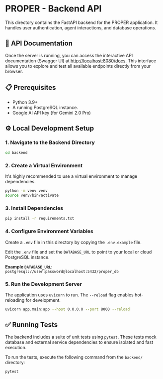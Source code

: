 # PROPER - Backend API

This directory contains the FastAPI backend for the PROPER application. It handles user authentication, agent interactions, and database operations.

## 📖 API Documentation

Once the server is running, you can access the interactive API documentation (Swagger UI) at [http://localhost:8080/docs](http://localhost:8080/docs). This interface allows you to explore and test all available endpoints directly from your browser.

## 📋 Prerequisites

-   Python 3.9+
-   A running PostgreSQL instance.
-   Google AI API key (for Gemini 2.0 Pro)

## ⚙️ Local Development Setup

### 1. Navigate to the Backend Directory

```bash
cd backend
```

### 2. Create a Virtual Environment

It's highly recommended to use a virtual environment to manage dependencies.

```bash
python -m venv venv
source venv/bin/activate
```

### 3. Install Dependencies

```bash
pip install -r requirements.txt
```

### 4. Configure Environment Variables

Create a `.env` file in this directory by copying the `.env.example` file.

Edit the `.env` file and set the `DATABASE_URL` to point to your local or cloud PostgreSQL instance.

**Example `DATABASE_URL`:**
`postgresql://user:password@localhost:5432/proper_db`

### 5. Run the Development Server

The application uses `uvicorn` to run. The `--reload` flag enables hot-reloading for development.

```bash
uvicorn app.main:app --host 0.0.0.0 --port 8000 --reload
```

## ✅ Running Tests

The backend includes a suite of unit tests using `pytest`. These tests mock database and external service dependencies to ensure isolated and fast execution.

To run the tests, execute the following command from the `backend/` directory:

```bash
pytest
```
